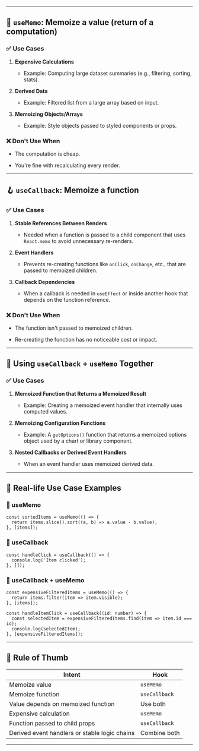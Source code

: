 * * *

🧠 `useMemo`: Memoize a **value** (return of a computation)
-----------------------------------------------------------

### ✅ Use Cases

1.  **Expensive Calculations**
    
    *   Example: Computing large dataset summaries (e.g., filtering, sorting, stats).
        
2.  **Derived Data**
    
    *   Example: Filtered list from a large array based on input.
        
3.  **Memoizing Objects/Arrays**
    
    *   Example: Style objects passed to styled components or props.
        

### ❌ Don't Use When

*   The computation is cheap.
    
*   You're fine with recalculating every render.
    

* * *

🪝 `useCallback`: Memoize a **function**
----------------------------------------

### ✅ Use Cases

1.  **Stable References Between Renders**
    
    *   Needed when a function is passed to a child component that uses `React.memo` to avoid unnecessary re-renders.
        
2.  **Event Handlers**
    
    *   Prevents re-creating functions like `onClick`, `onChange`, etc., that are passed to memoized children.
        
3.  **Callback Dependencies**
    
    *   When a callback is needed in `useEffect` or inside another hook that depends on the function reference.
        

### ❌ Don't Use When

*   The function isn't passed to memoized children.
    
*   Re-creating the function has no noticeable cost or impact.
    

* * *

🔄 Using `useCallback` + `useMemo` Together
-------------------------------------------

### ✅ Use Cases

1.  **Memoized Function that Returns a Memoized Result**
    
    *   Example: Creating a memoized event handler that internally uses computed values.
        
2.  **Memoizing Configuration Functions**
    
    *   Example: A `getOptions()` function that returns a memoized options object used by a chart or library component.
        
3.  **Nested Callbacks or Derived Event Handlers**
    
    *   When an event handler uses memoized derived data.
        

* * *

🧩 Real-life Use Case Examples
------------------------------

### 🔹 useMemo

```tsx
const sortedItems = useMemo(() => {
  return items.slice().sort((a, b) => a.value - b.value);
}, [items]);

```

### 🔹 useCallback

```tsx
const handleClick = useCallback(() => {
  console.log('Item clicked');
}, []);
```

### 🔹 useCallback + useMemo

```tsx
const expensiveFilteredItems = useMemo(() => {
  return items.filter(item => item.visible);
}, [items]);

const handleItemClick = useCallback((id: number) => {
  const selectedItem = expensiveFilteredItems.find(item => item.id === id);
  console.log(selectedItem);
}, [expensiveFilteredItems]);

```

* * *

🧠 Rule of Thumb
----------------

| Intent    | Hook |
| -------- | ------- |
| Memoize value  | `useMemo`    |
| Memoize function | `useCallback`     |
| Value depends on memoized function    | Use both    |
| Expensive calculation    | `useMemo`   |
| Function passed to child props    | `useCallback`    |
| Derived event handlers or stable logic chains    | Combine both   |
* * *